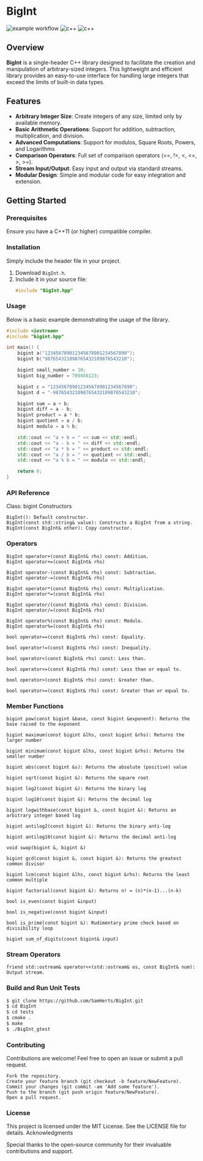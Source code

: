 # BigInt

![example workflow](https://github.com/SamHerts/BigInt/actions/workflows/CI-CD.yml/badge.svg)  ![c++]( https://img.shields.io/badge/-c++11-blue?logo=c%2B%2B) ![c++]( https://img.shields.io/badge/-c++20-blue?logo=c%2B%2B)

## Overview

**BigInt** is a single-header C++ library designed to facilitate the creation and manipulation of arbitrary-sized integers. This lightweight and efficient library provides an easy-to-use interface for handling large integers that exceed the limits of built-in data types.

## Features

- **Arbitrary Integer Size**: Create integers of any size, limited only by available memory.
- **Basic Arithmetic Operations**: Support for addition, subtraction, multiplication, and division.
- **Advanced Computations**: Support for modulos, Square Roots, Powers, and Logarithms
- **Comparison Operators**: Full set of comparison operators (==, !=, <, <=, >, >=).
- **Stream Input/Output**: Easy input and output via standard streams.
- **Modular Design**: Simple and modular code for easy integration and extension.

## Getting Started

### Prerequisites

Ensure you have a C++11 (or higher) compatible compiler.

### Installation

Simply include the header file in your project.

1. Download `BigInt.h`.
2. Include it in your source file:
    ```cpp
    #include "BigInt.hpp"
    ```

### Usage

Below is a basic example demonstrating the usage of the library.

```cpp
#include <iostream>
#include "bigint.hpp"

int main() {
    bigint a("123456789012345678901234567890");
    bigint b("987654321098765432109876543210");

    bigint small_number = 10;
    bigint big_number = 789456123;

    bigint c = "123456789012345678901234567890";
    bigint d = "-987654321098765432109876543210";

    bigint sum = a + b;
    bigint diff = a - b;
    bigint product = a * b;
    bigint quotient = a / b;
    bigint modulo = a % b;

    std::cout << "a + b = " << sum << std::endl;
    std::cout << "a - b = " << diff << std::endl;
    std::cout << "a * b = " << product << std::endl;
    std::cout << "a / b = " << quotient << std::endl;
    std::cout << "a % b = " << modulo << std::endl;

    return 0;
}
```

### API Reference
Class: bigint
Constructors

    BigInt(): Default constructor.
    BigInt(const std::string& value): Constructs a BigInt from a string.
    BigInt(const BigInt& other): Copy constructor.

### Operators

    BigInt operator+(const BigInt& rhs) const: Addition.
    BigInt operator+=(const BigInt& rhs)

    BigInt operator-(const BigInt& rhs) const: Subtraction.
    BigInt operator-=(const BigInt& rhs)

    BigInt operator*(const BigInt& rhs) const: Multiplication.
    BigInt operator*=(const BigInt& rhs)

    BigInt operator/(const BigInt& rhs) const: Division.
    BigInt operator/=(const BigInt& rhs)

    BigInt operator%(const BigInt& rhs) const: Modulo.
    BigInt operator%=(const BigInt& rhs)

    bool operator==(const BigInt& rhs) const: Equality.

    bool operator!=(const BigInt& rhs) const: Inequality.

    bool operator<(const BigInt& rhs) const: Less than.

    bool operator<=(const BigInt& rhs) const: Less than or equal to.

    bool operator>(const BigInt& rhs) const: Greater than.

    bool operator>=(const BigInt& rhs) const: Greater than or equal to.    

### Member Functions

    bigint pow(const bigint &base, const bigint &exponent): Returns the base raised to the exponent

    bigint maximum(const bigint &lhs, const bigint &rhs): Returns the larger number
    
    bigint minimum(const bigint &lhs, const bigint &rhs): Returns the smaller number
    
    bigint abs(const bigint &s): Returns the absolute (positive) value
    
    bigint sqrt(const bigint &): Returns the square root
    
    bigint log2(const bigint &): Returns the binary log
    
    bigint log10(const bigint &): Returns the decimal log
    
    bigint logwithbase(const bigint &, const bigint &): Returns an arbitrary integer based log
    
    bigint antilog2(const bigint &): Returns the binary anti-log
    
    bigint antilog10(const bigint &): Returns the decimal anti-log
    
    void swap(bigint &, bigint &)
    
    bigint gcd(const bigint &, const bigint &): Returns the greatest common divisor
    
    bigint lcm(const bigint &lhs, const bigint &rhs): Returns the least common multiple
    
    bigint factorial(const bigint &): Returns n! = (n)*(n-1)...(n-k)
    
    bool is_even(const bigint &input)
    
    bool is_negative(const bigint &input)
    
    bool is_prime(const bigint &): Rudimentary prime check based on divisibility loop
    
    bigint sum_of_digits(const bigint& input)

### Stream Operators

    friend std::ostream& operator<<(std::ostream& os, const BigInt& num): Output stream.    

### Build and Run Unit Tests

```bash
$ git clone https://github.com/SamHerts/BigInt.git
$ cd BigInt
$ cd tests
$ cmake .
$ make
$ ./BigInt_gtest
```

### Contributing

Contributions are welcome! Feel free to open an issue or submit a pull request.

    Fork the repository.
    Create your feature branch (git checkout -b feature/NewFeature).
    Commit your changes (git commit -am 'Add some feature').
    Push to the branch (git push origin feature/NewFeature).
    Open a pull request.

### License

This project is licensed under the MIT License. See the LICENSE file for details.
Acknowledgments

Special thanks to the open-source community for their invaluable contributions and support.
